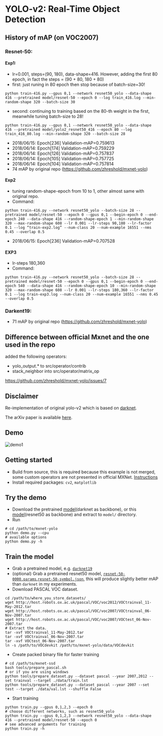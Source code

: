 # YOLO-v2: Real-Time Object Detection

## History of mAP (on VOC2007)

### Resnet-50: 
#### Exp1: 
- lr=0.001, steps=(90, 180), data-shape=416. However, adding the first 80 epoch, in fact the steps = (90 + 80, 180 + 80)
- first: just runing in 80 epoch then stop because of batch-size=30!
```
python train-416.py --gpus 0,1 --network resnet50_yolo --data-shape 416 --pretrained model/resnet-50 --epoch 0 --log train_416.log --min-random-shape 320 --batch-size 30
```
- second: continuing to training based on the 80-th weight in the first, meanwhile tuning batch-size to 28!
```
python train-416.py --gpus 0,1 --network resnet50_yolo --data-shape 416 --pretrained model/yolo2_resnet50_416 --epoch 80 --log train_416_80.log --min-random-shape 320 --batch-size 28
```
- 2018/06/15: Epoch[236] Validation-mAP=0.759613
- 2018/06/14: Epoch[174] Validation-mAP=0.759229
- 2018/06/14: Epoch[126] Validation-mAP=0.757837
- 2018/06/14: Epoch[105] Validation-mAP=0.757725
- 2018/06/14: Epoch[104] Validation-mAP=0.757814
- 74 mAP by original repo (https://github.com/zhreshold/mxnet-yolo)

#### Exp2 
- tuning random-shape-epoch from 10 to 1, other almost same with original repo.
- Command: 
```
python train-416.py --network resnet50_yolo --batch-size 28 --pretrained model/resnet-50 --epoch 0 --gpus 0,1 --begin-epoch 0 --end-epoch 240 --data-shape 416 --random-shape-epoch 1 --min-random-shape 320 --max-random-shape 608 --lr 0.001 --lr-steps 90,180 --lr-factor 0.1 --log “train-exp2.log” --num-class 20 --num-example 16551 --nms 0.45 --overlap 0.5
```
- 2018/06/15: Epoch[236] Validation-mAP=0.707528

#### EXP3
- lr-steps 180,360
- Command:
```
python train-416.py --network resnet50_yolo --batch-size 28 --pretrained model/resnet-50 --epoch 0 --gpus 0,1 --begin-epoch 0 --end-epoch 540 --data-shape 416 --random-shape-epoch 10 --min-random-shape 320 --max-random-shape 608 --lr 0.001 --lr-steps 180,360 --lr-factor 0.1 --log train-exp3.log --num-class 20 --num-example 16551 --nms 0.45 --overlap 0.5
```

### Darkent19:
- 71 mAP by original repo (https://github.com/zhreshold/mxnet-yolo)

## Difference between official Mxnet and the one used in the repo

added the following operators:
- yolo_output.* to src/operator/contrib
- stack_neighbor into src/operator/matrix_op

https://github.com/zhreshold/mxnet-yolo/issues/7 

## Disclaimer
Re-implementation of original yolo-v2 which is based on [darknet](https://github.com/pjreddie/darknet).

The arXiv paper is available [here](https://arxiv.org/pdf/1612.08242.pdf).

## Demo

![demo1](https://user-images.githubusercontent.com/3307514/28980832-29bb0262-7904-11e7-83e3-a5fec65e0c70.png)

## Getting started
- Build from source, this is required because this example is not merged, some
custom operators are not presented in official MXNet. [Instructions](http://mxnet.io/get_started/install.html)
- Install required packages: `cv2`, `matplotlib`

## Try the demo
- Download the pretrained [model](https://github.com/zhreshold/mxnet-yolo/releases/download/0.1-alpha/yolo2_darknet19_416_pascalvoc0712_trainval.zip)(darknet as backbone), or this [model](https://github.com/zhreshold/mxnet-yolo/releases/download/v0.2.0/yolo2_resnet50_voc0712_trainval.tar.gz)(resnet50 as backbone) and extract to `model/` directory.
- Run
```
# cd /path/to/mxnet-yolo
python demo.py --cpu
# available options
python demo.py -h
```

## Train the model
- Grab a pretrained model, e.g. [`darknet19`](https://github.com/zhreshold/mxnet-yolo/releases/download/0.1-alpha/darknet19_416_ILSVRC2012.zip)
- (optional) Grab a pretrained resnet50 model, [`resnet-50-0000.params`](http://data.dmlc.ml/models/imagenet/resnet/50-layers/resnet-50-0000.params),[`resnet-50-symbol.json`](http://data.dmlc.ml/models/imagenet/resnet/50-layers/resnet-50-symbol.json), this will produce slightly better mAP than `darknet` in my experiments.
- Download PASCAL VOC dataset.
```
cd /path/to/where_you_store_datasets/
wget http://host.robots.ox.ac.uk/pascal/VOC/voc2012/VOCtrainval_11-May-2012.tar
wget http://host.robots.ox.ac.uk/pascal/VOC/voc2007/VOCtrainval_06-Nov-2007.tar
wget http://host.robots.ox.ac.uk/pascal/VOC/voc2007/VOCtest_06-Nov-2007.tar
# Extract the data.
tar -xvf VOCtrainval_11-May-2012.tar
tar -xvf VOCtrainval_06-Nov-2007.tar
tar -xvf VOCtest_06-Nov-2007.tar
ln -s /path/to/VOCdevkit /path/to/mxnet-yolo/data/VOCdevkit
```
- Create packed binary file for faster training
```
# cd /path/to/mxnet-ssd
bash tools/prepare_pascal.sh
# or if you are using windows
python tools/prepare_dataset.py --dataset pascal --year 2007,2012 --set trainval --target ./data/train.lst
python tools/prepare_dataset.py --dataset pascal --year 2007 --set test --target ./data/val.lst --shuffle False
```
- Start training
```
python train.py --gpus 0,1,2,3 --epoch 0
# choose different networks, such as resnet50_yolo
python train.py --gpus 0,1,2,3 --network resnet50_yolo --data-shape 416 --pretrained model/resnet-50 --epoch 0
# see advanced arguments for training
python train.py -h
```
